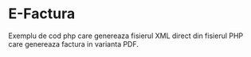 # E-Factura
Exemplu de cod php care genereaza fisierul XML direct din fisierul PHP care genereaza factura in varianta PDF.
